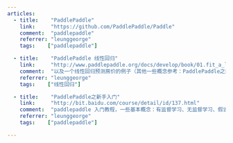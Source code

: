 ```yaml
---
articles:
  - title:    "PaddlePaddle"
    link:     "https://github.com/PaddlePaddle/Paddle"
    comment:  "paddlepaddle"
    referrer: "leunggeorge"
    tags:    ["paddlepaddle"]

  - title:    "PaddlePaddle 线性回归"
    link:     "http://www.paddlepaddle.org/docs/develop/book/01.fit_a_line/index.cn.html"
    comment:  "以及一个线性回归预测房价的例子（其他一些概念参考：PaddlePaddle之新手入门）。"
    referrer: "leunggeorge"
    tags:    ["线性回归"]

  - title:    "PaddlePaddle之新手入门"
    link:     "http://bit.baidu.com/course/detail/id/137.html"
    comment:  "paddlepaddle 入门教程，一些基本概念：有监督学习、无监督学习、假设函数、损失函数、梯度下降等等。以及一个线性回归预测房价的例子。"
    referrer: "leunggeorge"
    tags:    ["paddlepaddle"]

---
```

